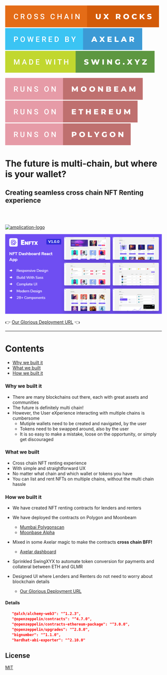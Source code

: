 
![Cross Chain UX Rocks](assets/cross-chain-ux-rocks.svg)
![Powered by Axelar](assets/powered-by-axelar.svg)
![Made with SwingXYZ](assets/made-with-swing.xyz.svg)


![Runs On Moonbeam](assets/runs-on-moonbeam.svg)
![Runs On Ethereum](assets/runs-on-ethereum.svg)
![Runs On Polygon](assets/runs-on-polygon.svg)






# The future is multi-chain, but where is your wallet?

## Creating seamless cross chain NFT Renting experience
<br><br>

<p>

  <a href="https://amplication.com" target="_blank">
    <img alt="amplication-logo" height="70" alt="Amplication Logo" src="https://amplication.com/images/amplication-logo-purple.svg"/>
  </a>
</p>


![Dashboard](assets/dashboard-main.png)

:point_right: [Our Glorious Deployment URL](https://here.xyz) :point_left:

---

Contents
===

 * [Why we built it](#why-we-built-it)
 * [What we built](#What-we-built)
 * [How we built it](#How-we-built)



 ### Why we built it

+ There are many blockchains out there, each with great assets and communities
+ The future is definitely multi chain!   
+ However, the User eXperience interacting with multiple chains is cumbersome
    + Mutiple wallets need to be created and navigated, by the user
    + Tokens need to be swapped around, also by the user
    + It is so easy to make a mistake, loose on the opportunity, or simply get discouraged

 ### What we built
 + Cross chain NFT renting experience
 + With simple and straightforward UX
 + No matter what chain and which wallet or tokens you have 
 + You can list and rent NFTs on multiple chains, without the multi chain hassle

 
 ### How we built it
 + We have created NFT renting contracts for lenders and renters
 + We have deployed the contracts on Polygon and Moonbeam
    - [Mumbai Polygonscan](https://mumbai.polygonscan.com/address/0x8c787c95e9f1bbc6153336571b7ab58cd57ad98c) 
    - [Moonbase Alpha](https://moonbase.moonscan.io/token/0xec19ebb094269b2782fbab3b5ce6e3cb4dea86a2)
    
 + Mixed in some Axelar magic to make the contracts **cross chain BFF!**
    - [Axelar dashboard](https://axelar.network/)
    
 + Sprinkled SwingXYX to automate token conversion for payments and collateral between ETH and GLMR
 + Designed UI where Lenders and Renters do not need to worry about blockchain details
    - [Our Glorious Deployment URL](https://here.xyz)

#### Details
 ```json
    "@alch/alchemy-web3": "^1.2.3",
    "@openzeppelin/contracts": "^4.7.0",
    "@openzeppelin/contracts-ethereum-package": "^3.0.0",
    "@openzeppelin/upgrades": "^2.8.0",
    "bignumber": "^1.1.0",
    "hardhat-abi-exporter": "^2.10.0"
```


## License

[MIT](https://choosealicense.com/licenses/mit/)

